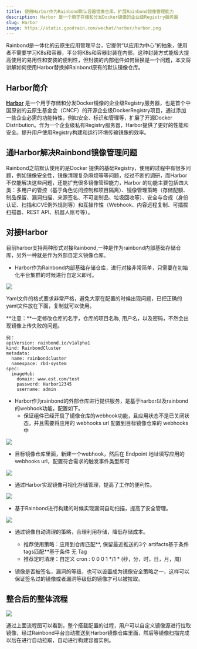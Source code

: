 ```yaml
---
title: 使用Harbor作为Rainbond默认容器镜像仓库，扩展Rainbond镜像管理能力
description: Harbor 是一个用于存储和分发Docker镜像的企业级Registry服务器
slug: Harbor
image: https://static.goodrain.com/wechat/harbor/harbor.png
---
```


Rainbond是一体化的云原生应用管理平台，它提供“以应用为中心”的抽象，使用者不需要学习K8s和容器，平台将K8s和容器封装在内部，这种封装方式能极大提高使用的易用性和安装的便利性，但封装的内部组件如何替换是一个问题，本文将讲解如何使用Harbor替换掉Rainbond原有的默认镜像仓库。

<!--truncate-->

## Harbor简介


[**Harbor**](https://goharbor.io/) 是一个用于存储和分发Docker镜像的企业级Registry服务器，也是首个中国原创的云原生基金会（CNCF）的开源企业级DockerRegistry项目，通过添加一些企业必需的功能特性，例如安全、标识和管理等，扩展了开源Docker Distribution。作为一个企业级私有Registry服务器，Harbor提供了更好的性能和安全。提升用户使用Registry构建和运行环境传输镜像的效率。


## 通Harbor解决Rainbond镜像管理问题


​Rainbond之前默认使用的是Docker 提供的基础Registry，使用的过程中有很多问题，例如镜像安全性，镜像清理复杂麻烦等等问题，经过不断的调研，而Harbor不仅能解决这些问题，还能扩充很多镜像管理能力，Harbor 的功能主要包括四大类：多用户的管控（基于角色访问控制和项目隔离）、镜像管理策略（存储配额、制品保留、漏洞扫描、来源签名、不可变制品、垃圾回收等）、安全与合规（身份认证、扫描和CVE例外规则等）和互操作性（Webhook、内容远程复制、可插拔扫描器、REST API、机器人账号等）。



## 对接Harbor

​目前harbor支持两种形式对接Rainbond,一种是作为rainbond内部基础存储仓库，另外一种就是作为外部自定义镜像仓库。

- Harbor作为Rainbond内部基础存储仓库，进行对接非常简单，只需要在初始化平台集群的时候进行自定义即可。

![](https://pic.imgdb.cn/item/61a429c02ab3f51d9106c4f1.jpg)

​Yaml文件的格式要求非常严格，避免大家在配置的时候出现问题，已把正确的yaml文件放在下面，复制就可以使用。

**注意：**一定修改仓库的名字，仓库的项目名称, 用户名，以及密码，不然会出现镜像上传失败的问题。

```` 
例：
apiVersion: rainbond.io/v1alpha1
kind: RainbondCluster
metadata:
  name: rainbondcluster
  namespace: rbd-system
spec:
  imageHub:
    domain: www.est.com/test
    password: Harbor12345
    username: admin
````



- Harbor作为rainbond的外部仓库进行提供服务，是基于harbor以及rainbond的webhook功能，配置如下。
  - 保证组件已经开启了镜像仓库的webhook功能，且应用状态不是已关闭状态，并且需要将应用的 webhooks url 配置到目标镜像仓库的 webhooks 中

![](https://pic.imgdb.cn/item/61a5951e2ab3f51d919ea0df.png)



-   目标镜像仓库里面，新建一个webhook，然后在 Endpoint 地址填写应用的 webhooks url，配置符合需求的触发事件类型即可

![](https://pic.imgdb.cn/item/61a5951e2ab3f51d919ea0ea.png)


- 通过Harbor实现镜像可视化存储管理，提高了工作的便利性。

![](https://pic.imgdb.cn/item/61a6cabf2ab3f51d9172ca88.png)

- 基于Rainbond进行构建的时候实现漏洞自动扫描，提高了安全管理。

![](https://pic.imgdb.cn/item/61a6cb0e2ab3f51d9172f17e.png)

- 通过镜像自动清理的策略，合理利用存储，降低存储成本。

  - 推荐使用策略：应用到仓库匹配**, 保留最近推送的3个 artifacts基于条件tags匹配**基于条件 无 Tag
  - 推荐定时清理：自定义 cron :  0 0 0 1 */1 *  (秒，分，时，日，月，周)
- 镜像是否被签名，漏洞的等级，也可以设置成为镜像安全策略之一，这样可以保证签名过的镜像或者漏洞等级低的镜像才可以被拉取。

## 整合后的整体流程

![](https://pic.imgdb.cn/item/61a439b22ab3f51d910d5d1c.png)

通过上面流程图可以看到，整个搭载配置的过程，用户可以自定义镜像源进行拉取镜像，经过Rainbond平台自动推送到Harbor镜像仓库里面，然后等镜像扫描完成以后在进行自动拉取，自动进行构建容器实例。

